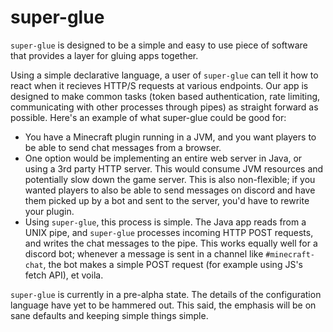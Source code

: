 # super-glue
`super-glue` is designed to be a simple and easy to use piece of software that
provides a layer for gluing apps together. 

Using a simple declarative language, a user of `super-glue` can tell it how to
react when it recieves HTTP/S requests at various endpoints. Our app is
designed to make common tasks (token based authentication, rate limiting,
communicating with other processes through pipes) as straight forward as
possible. Here's an example of what super-glue could be good for:
- You have a Minecraft plugin running in a JVM, and you want players to be able
to send chat messages from a browser.
- One option would be implementing an entire web server in Java, or using a 3rd
party HTTP server. This would consume JVM resources and potentially slow down
the game server. This is also non-flexible; if you wanted players to also be
able to send messages on discord and have them picked up by a bot and sent to
the  server, you'd have to rewrite your plugin.
- Using `super-glue`, this process is simple. The Java app reads from a UNIX 
pipe, and `super-glue` processes incoming HTTP POST requests, and writes the 
chat messages to the pipe. This works equally well for a discord bot; whenever
a message is sent in a channel like `#minecraft-chat`, the bot makes a simple
POST request (for example using JS's fetch API), et voila. 

`super-glue` is currently in a pre-alpha state. The details of the
configuration language have yet to be hammered out. This said, the emphasis
will be on sane defaults and keeping simple things simple.